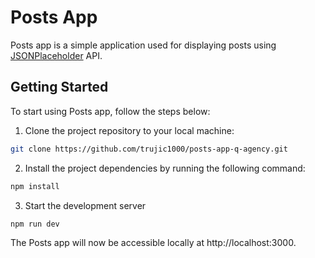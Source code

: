 # Posts App

Posts app is a simple application used for displaying posts using [JSONPlaceholder](https://jsonplaceholder.typicode.com/) API.

## Getting Started

To start using Posts app, follow the steps below:

1. Clone the project repository to your local machine:

```bash
git clone https://github.com/trujic1000/posts-app-q-agency.git
```

2. Install the project dependencies by running the following command:

```bash
npm install
```

3. Start the development server

```
npm run dev
```

The Posts app will now be accessible locally at http://localhost:3000.
